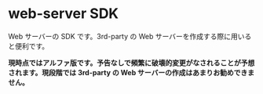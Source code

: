 # web-server SDK

Web サーバーの SDK です。3rd-party の Web サーバーを作成する際に用いると便利です。

**現時点ではアルファ版です。予告なしで頻繁に破壊的変更がなされることが予想されます。現段階では 3rd-party の Web サーバーの作成はあまりお勧めできません。**
